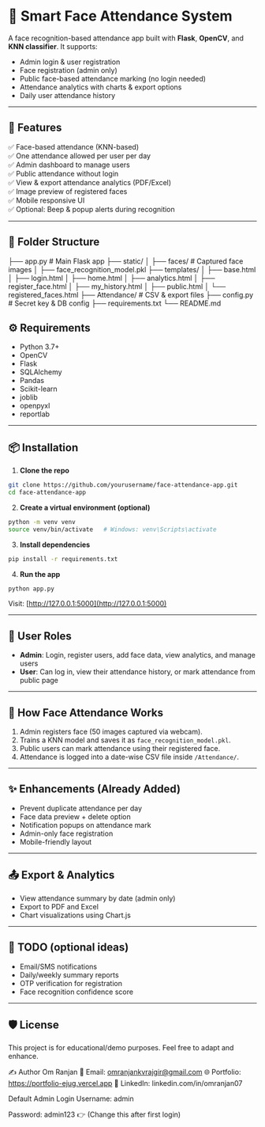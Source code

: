 
# 🧠 Smart Face Attendance System

A face recognition-based attendance app built with **Flask**, **OpenCV**, and **KNN classifier**. It supports:
- Admin login & user registration
- Face registration (admin only)
- Public face-based attendance marking (no login needed)
- Attendance analytics with charts & export options
- Daily user attendance history

---

## 🚀 Features

✅ Face-based attendance (KNN-based)  
✅ One attendance allowed per user per day  
✅ Admin dashboard to manage users  
✅ Public attendance without login  
✅ View & export attendance analytics (PDF/Excel)  
✅ Image preview of registered faces  
✅ Mobile responsive UI  
✅ Optional: Beep & popup alerts during recognition

---
## 📂 Folder Structure

├── app.py # Main Flask app
├── static/
│ ├── faces/ # Captured face images
│ ├── face_recognition_model.pkl
├── templates/
│ ├── base.html
│ ├── login.html
│ ├── home.html
│ ├── analytics.html
│ ├── register_face.html
│ ├── my_history.html
│ ├── public.html
│ └── registered_faces.html
├── Attendance/ # CSV & export files
├── config.py # Secret key & DB config
├── requirements.txt
└── README.md

## ⚙️ Requirements

- Python 3.7+
- OpenCV
- Flask
- SQLAlchemy
- Pandas
- Scikit-learn
- joblib
- openpyxl
- reportlab

---

## 📦 Installation

1. **Clone the repo**
```bash
git clone https://github.com/yourusername/face-attendance-app.git
cd face-attendance-app
```

2. **Create a virtual environment (optional)**
```bash
python -m venv venv
source venv/bin/activate   # Windows: venv\Scripts\activate
```

3. **Install dependencies**
```bash
pip install -r requirements.txt
```

4. **Run the app**
```bash
python app.py
```

Visit: [http://127.0.0.1:5000](http://127.0.0.1:5000)

---

## 👤 User Roles

- **Admin**: Login, register users, add face data, view analytics, and manage users
- **User**: Can log in, view their attendance history, or mark attendance from public page

---

## 📸 How Face Attendance Works

1. Admin registers face (50 images captured via webcam).
2. Trains a KNN model and saves it as `face_recognition_model.pkl`.
3. Public users can mark attendance using their registered face.
4. Attendance is logged into a date-wise CSV file inside `/Attendance/`.

---

## ✨ Enhancements (Already Added)

- Prevent duplicate attendance per day
- Face data preview + delete option
- Notification popups on attendance mark
- Admin-only face registration
- Mobile-friendly layout

---

## 📤 Export & Analytics

- View attendance summary by date (admin only)
- Export to PDF and Excel
- Chart visualizations using Chart.js

---

## 📌 TODO (optional ideas)

- Email/SMS notifications
- Daily/weekly summary reports
- OTP verification for registration
- Face recognition confidence score

---

## 🛡️ License

This project is for educational/demo purposes. Feel free to adapt and enhance.

✍️ Author
Om Ranjan
📧 Email: omranjankvrajgir@gmail.com
🌐 Portfolio: https://portfolio-ejug.vercel.app
🔗 LinkedIn: linkedin.com/in/omranjan07

Default Admin Login
Username: admin

Password: admin123
👉 (Change this after first login)